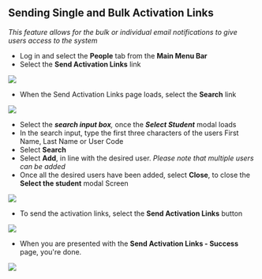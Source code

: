 

## Sending Single and Bulk Activation Links

*This feature allows for the bulk or individual email notifications to give users access to the system*

-   Log in and select the **People** tab from the **Main Menu Bar**
-   Select the **Send Activation Links** link

[![](https://studentmanager.blob.core.windows.net/resources/31c49056-bbe2-4425-8a6d-501490961c77.png)](https://studentmanager.blob.core.windows.net/resources/31c49056-bbe2-4425-8a6d-501490961c77.png)

-   When the Send Activation Links page loads, select the **Search** link

[![](https://studentmanager.blob.core.windows.net/resources/abd72cfb-907a-4f99-914d-322b32f06b00.png)](https://studentmanager.blob.core.windows.net/resources/abd72cfb-907a-4f99-914d-322b32f06b00.png)

-   Select the **_search input box_**_,_ once the **_Select Student_** modal loads
-   In the search input, type the first three characters of the users First Name, Last Name or User Code
-   Select **Search**
-   Select **Add**, in line with the desired user. _Please note that multiple users can be added_
-   Once all the desired users have been added, select **Close**, to close the **Select the student** modal Screen

[![](https://studentmanager.blob.core.windows.net/resources/946d7671-0e4c-4666-b804-fb506ddf1a0e.png)](https://studentmanager.blob.core.windows.net/resources/946d7671-0e4c-4666-b804-fb506ddf1a0e.png)

-   To send the activation links, select the **Send Activation Links** button

[![](https://studentmanager.blob.core.windows.net/resources/2e3f50c5-9e87-4100-b8fa-7e9959902b7f.png)](https://studentmanager.blob.core.windows.net/resources/2e3f50c5-9e87-4100-b8fa-7e9959902b7f.png)

-   When you are presented with the **Send Activation Links - Success** page, you're done.
  
[![](https://downloads.intercomcdn.com/i/o/103835186/10f28a10e528148e2d83ad09/image.png)](https://studentmanager.blob.core.windows.net/resources/25f6eae9-4760-4e97-a8c9-4bc818f38664.png)


<!--stackedit_data:
eyJoaXN0b3J5IjpbLTM1Mzc2MjAxNCw2NjA3NDc2OTcsODg2Nz
QzMTI4LDIyNzkzMzcxNF19
-->